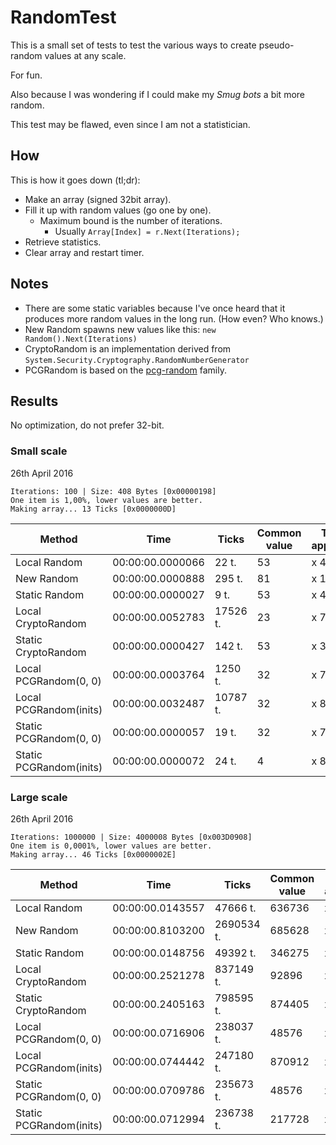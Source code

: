 # RandomTest

This is a small set of tests to test the various ways to create pseudo-random values at any scale.

For fun.

Also because I was wondering if I could make my _Smug bots_ a bit more random.

This test may be flawed, even since I am not a statistician.

## How

This is how it goes down (tl;dr):
- Make an array (signed 32bit array).
- Fill it up with random values (go one by one).
  - Maximum bound is the number of iterations.
    - Usually `Array[Index] = r.Next(Iterations);`
- Retrieve statistics.
- Clear array and restart timer.

## Notes

- There are some static variables because I've once heard that it produces more random values in the long run. (How even? Who knows.)
- New Random spawns new values like this: `new Random().Next(Iterations)`
- CryptoRandom is an implementation derived from `System.Security.Cryptography.RandomNumberGenerator`
- PCGRandom is based on the [pcg-random](http://www.pcg-random.org/) family.

## Results

No optimization, do not prefer 32-bit.

### Small scale

26th April 2016

```
Iterations: 100 | Size: 408 Bytes [0x00000198]
One item is 1,00%, lower values are better.
Making array... 13 Ticks [0x0000000D]
```

| Method | Time | Ticks | Common value | Times appearing | Pourcentage frequency |
| --- | --- | --- | --- | --- | --- |
| Local Random | 00:00:00.0000066 |       22 t. |     53 | x     4 | 4,00%
| New Random | 00:00:00.0000888 |      295 t. |     81 | x   100 | 100%
| Static Random | 00:00:00.0000027 |        9 t. |     53 | x     4 | 4,00%
| Local CryptoRandom | 00:00:00.0052783 |    17526 t. |     23 | x     7 | 7,00%
| Static CryptoRandom | 00:00:00.0000427 |      142 t. |     53 | x     3 | 3,00%
| Local PCGRandom(0, 0) | 00:00:00.0003764 |     1250 t. |     32 | x     7 | 7,00%
| Local PCGRandom(inits) | 00:00:00.0032487 |    10787 t. |     32 | x     8 | 8,00%
| Static PCGRandom(0, 0) | 00:00:00.0000057 |       19 t. |     32 | x     7 | 7,00%
| Static PCGRandom(inits) | 00:00:00.0000072 |       24 t. |      4 | x     8 | 8,00%

### Large scale

26th April 2016

```
Iterations: 1000000 | Size: 4000008 Bytes [0x003D0908]
One item is 0,0001%, lower values are better.
Making array... 46 Ticks [0x0000002E]
```

| Method | Time | Ticks | Common value | Times appearing | Pourcentage frequency |
| --- | --- | --- | --- | --- | --- |
| Local Random | 00:00:00.0143557 |    47666 t. | 636736 | x    10 | 0,0010%
| New Random | 00:00:00.8103200 |  2690534 t. | 685628 | x 20258 | 2,0258%
| Static Random | 00:00:00.0148756 |    49392 t. | 346275 | x     9 | 0,0009%
| Local CryptoRandom | 00:00:00.2521278 |   837149 t. |  92896 | x     8 | 0,0008%
| Static CryptoRandom | 00:00:00.2405163 |   798595 t. | 874405 | x     9 | 0,0009%
| Local PCGRandom(0, 0) | 00:00:00.0716906 |   238037 t. |  48576 | x 10877 | 1,0877%
| Local PCGRandom(inits) | 00:00:00.0744442 |   247180 t. | 870912 | x 10774 | 1,0774%
| Static PCGRandom(0, 0) | 00:00:00.0709786 |   235673 t. |  48576 | x 10877 | 1,0877%
| Static PCGRandom(inits) | 00:00:00.0712994 |   236738 t. | 217728 | x 10903 | 1,0903%